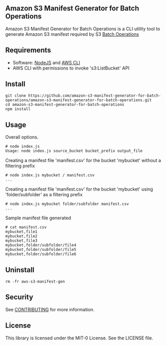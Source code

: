 
## Amazon S3 Manifest Generator for Batch Operations

Amazon S3 Manifest Generator for Batch Operations is a CLI utility tool to generate Amazon S3 manifest required by S3 [Batch Operations](https://docs.aws.amazon.com/AmazonS3/latest/userguide/batch-ops.html)


## Requirements
- Software: [NodeJS](https://nodejs.dev/) and [AWS CLI](https://aws.amazon.com/cli/)
- AWS CLI with permissions to invoke 's3:ListBucket' API


## Install
```
git clone https://github.com/amazon-s3-manifest-generator-for-batch-operations/amazon-s3-manifest-generator-for-batch-operations.git
cd amazon-s3-manifest-generator-for-batch-operations
npm install
```


## Usage
Overall options.
```
# node index.js 
Usage: node index.js source_bucket bucket_prefix output_file
```


Creating a manifest file 'manifest.csv' for the bucket 'mybucket' without a filtering prefix
```
# node index.js mybucket / manifest.csv
...
```


Creating a manifest file 'manifest.csv' for the bucket 'mybucket' using 'folder/subfolder' as a filtering prefix
```
# node index.js mybucket folder/subfolder manifest.csv
...
```


Sample manifest file generated
```
# cat manifest.csv
mybucket,file1
mybucket,file2
mybucket,file3
mybucket,folder/subfolder/file4
mybucket,folder/subfolder/file5
mybucket,folder/subfolder/file6
```


## Uninstall
```
rm -fr aws-s3-manifest-gen
```

## Security

See [CONTRIBUTING](CONTRIBUTING.md#security-issue-notifications) for more information.

## License

This library is licensed under the MIT-0 License. See the LICENSE file.
